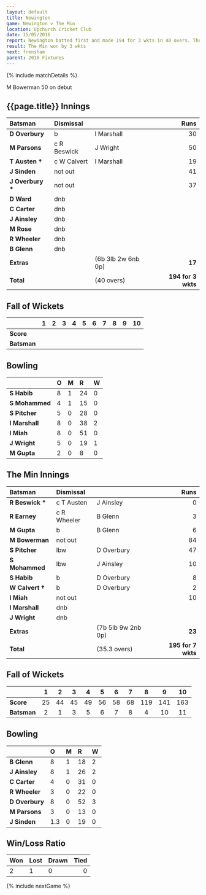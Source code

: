 ```yaml
---
layout: default
title: Newington
game: Newington v The Min
location: Upchurch Cricket Club
date: 15/05/2016
report: Newington batted first and made 194 for 3 wkts in 40 overs. The Min replied with 195 for 7 wkts in 35.3 overs
result: The Min won by 3 wkts
next: frensham
parent: 2016 Fixtures
---
```


{% include matchDetails %}

M Bowerman 50 on debut
 
## {{page.title}} Innings

| Batsman | Dismissal |  | Runs |
|:---|:---|---|---:|
| **D Overbury** | b | I Marshall | 30 |
| **M Parsons** | c R Beswick | J Wright | 50 |
| **T Austen &#8224;** | c W Calvert | I Marshall | 19 |
| **J Sinden** | not out |  | 41 |
| **J Overbury &#42;** | not out |  | 37 |
| **D Ward** | dnb |  |  |
| **C Carter** | dnb |  |  |
| **J Ainsley** | dnb |  |  |
| **M Rose** | dnb |  |  |
| **R Wheeler** | dnb |  |  |
| **B Glenn** | dnb |  |  |
| **Extras** | | (6b 3lb 2w 6nb 0p) | **17** |
| **Total** | | (40 overs) | **194 for 3 wkts** |

## Fall of Wickets

| | 1 | 2 | 3 | 4 | 5 | 6 | 7 | 8 | 9 | 10 |
|---|:---:|:---:|:---:|:---:|:---:|:---:|:---:|:---:|:---:|:---:|
| **Score** |  |  |  |  |  |  |  |  |  |  |
| **Batsman** |  |  |  |  |  |  |  |  |  |  |

## Bowling

| | O | M | R | W |
|---|:---|:---|:---|:---|
| **S Habib** | 8 | 1 | 24 | 0 |
| **S Mohammed** | 4 | 1 | 15 | 0 |
| **S Pitcher** | 5 | 0 | 28 | 0 |
| **I Marshall** | 8 | 0 | 38 | 2 |
| **I Miah** | 8 | 0 | 51 | 0 |
| **J Wright** | 5 | 0 | 19 | 1 |
| **M Gupta** | 2 | 0 | 8 | 0 |

## The Min Innings

| Batsman | Dismissal |  | Runs |
|:---|:---|---|---:|
| **R Beswick &#42;** | c T Austen | J Ainsley | 0 |
| **R Earney** | c R Wheeler | B Glenn | 3 |
| **M Gupta** | b | B Glenn | 6 |
| **M Bowerman** | not out |  | 84 |
| **S Pitcher** | lbw  | D Overbury | 47 |
| **S Mohammed** | lbw | J Ainsley | 10 |
| **S Habib** | b | D Overbury | 8 |
| **W Calvert &#8224;** | b | D Overbury | 2 |
| **I Miah** | not out |  | 10 |
| **I Marshall** | dnb |  |  |
| **J Wright** | dnb |  |  |
| **Extras** | | (7b 5lb 9w 2nb 0p) | **23** |
| **Total** | | (35.3 overs) | **195 for 7 wkts** |

## Fall of Wickets

| | 1 | 2 | 3 | 4 | 5 | 6 | 7 | 8 | 9 | 10 |
|---|:---:|:---:|:---:|:---:|:---:|:---:|:---:|:---:|:---:|:---:|
| **Score** | 25 | 44 | 45 | 49 | 56 | 58 | 68 | 119 | 141 | 163 |
| **Batsman** | 2 | 1 | 3 | 5 | 6 | 7 | 8 | 4 | 10 | 11 |

## Bowling

| | O | M | R | W |
|---|:---|:---|:---|:---|
| **B Glenn** | 8 | 1 | 18 | 2 |
| **J Ainsley** | 8 | 1 | 26 | 2 |
| **C Carter** | 4 | 0 | 31 | 0 |
| **R Wheeler** | 3 | 0 | 22 | 0 |
| **D Overbury** | 8 | 0 | 52 | 3 |
| **M Parsons** | 3 | 0 | 13 | 0 |
| **J Sinden** | 1.3 | 0 | 19 | 0 |

## Win/Loss Ratio

| Won | Lost | Drawn | Tied |
|:---|:---|:---|---:|
| 2 | 1 | 0 | 0 |

{% include nextGame %}